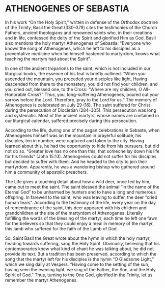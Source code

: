 # ATHENOGENES OF SEBASTIA

In his work “On the Holy Spirit,” written in defense of the Orthodox doctrine of the Trinity, Basil the Great (330–379) cites the testimonies of the Church Fathers, ancient theologians and renowned saints who, in their creations and in life, confessed the deity of the Spirit and glorified Him as God, Basil also mentions the holy martyr Athenogenes of Sebastia: “Everyone who knows the song of Athenogenes, which he left to his disciples as a preventative medicine when he himself hastened to martyrdom, knows what teaching the martyrs had about the Spirit”.

In one of the ancient troparions to the saint, which is not included in our liturgical books, the essence of his feat is briefly outlined. “When you ascended the mountain, you preceded your disciples like light. Having descended from there to the monastery, you did not find your children, and you cried out, blessed one, to the Cross: “Where are my children, O All-Honorable Cross?” Thus, you, long-suffering Athenogenes, poured out your sorrow before the Lord. Therefore, pray to the Lord for us.” The memory of Athenogenes is celebrated on July 29 (16). The saint suffered for Christ during the persecution of Diocletian (284–305). This persecution was long and systematic. Most of the ancient martyrs, whose names are contained in our liturgical calendar, suffered precisely during this persecution.

According to the life, during one of the pagan celebrations in Sebaste, when Athenogenes himself was on the mountain in prayerful solitude, his disciples, ten in number, were captured and taken to the city. Having learned about this, he had the opportunity to hide from his pursuers, but did not do so. “Greater love has no one than this, that someone lay down his life for his friends” (John 15:13). Athenogenes could not suffer for his disciples but decided to suffer with them. And he headed to the city to join their martyrdom. Apparently, he was a wandering bishop who gathered around him a community of apostolic preachers.

The Life gives a touching detail about how a wild deer, once fed by him, came out to meet the saint. The saint blessed the animal “in the name of the Eternal God” to be unharmed by hunters and to have a long and numerous offspring. In farewell to the saint, who was leaving to suffer, the deer “cried human tears”. According to the testimony of the life, every year on the day of remembrance of the saint, this deer appeared with his children and grandchildren at the site of the martyrdom of Athenogenes. Literally fulfilling the words of the blessing of the martyr, each time he left one fawn for the believers so that they could enjoy a meal in memory of the martyr, this lamb who suffered for the faith of the Lamb of God.

So, Saint Basil the Great wrote about the hymn in which the holy martyr, heading towards suffering, sang the Holy Spirit. Obviously, believing that his contemporaries knew what kind of chant he was talking about, he did not provide its text. But a tradition has been preserved, according to which the song that the martyr left for his disciples is the hymn “O Gladsome Light,” which we sing daily at Vespers. “Having come to the setting of the sun, having seen the evening light, we sing of the Father, the Son, and the Holy Spirit of God.” Thus, turning to the One God, glorified in the Trinity, let us remember the martyr Athenogenes.
